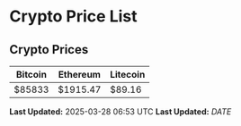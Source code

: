 # Crypto Price List

## Crypto Prices
| Bitcoin | Ethereum | Litecoin |
| ------- | -------- | -------- |
| $85833 | $1915.47 | $89.16 |
**Last Updated:** 2025-03-28 06:53 UTC
**Last Updated:** $DATE$
